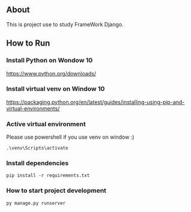 ## About

This is project use to study FrameWork Django.

## How to Run

### Install Python on Wondow 10

https://www.python.org/downloads/


### Install virtual venv on Window 10

https://packaging.python.org/en/latest/guides/installing-using-pip-and-virtual-environments/

### Active virtual environment

Please use powershell if you use venv on window :)

```
.\venv\Scripts\activate
```

### Install dependencies

```
pip install -r requirements.txt

```

### How to start project development

```
py manage.py runserver

```